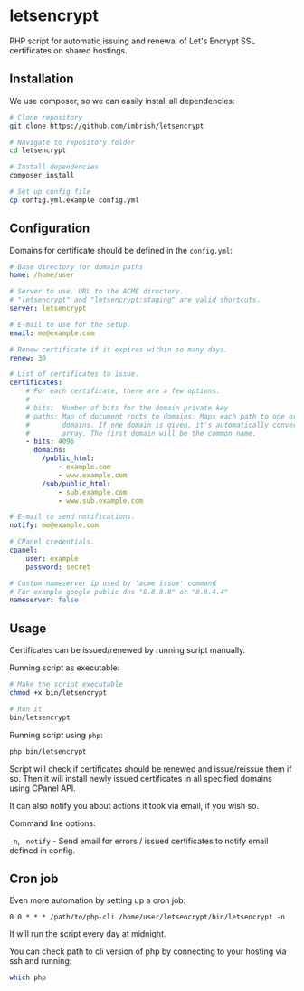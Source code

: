 # letsencrypt
PHP script for automatic issuing and renewal of Let's Encrypt SSL certificates on shared hostings.

## Installation

We use composer, so we can easily install all dependencies:

```bash
# Clone repository
git clone https://github.com/imbrish/letsencrypt

# Navigate to repository folder
cd letsencrypt

# Install dependencies
composer install

# Set up config file
cp config.yml.example config.yml
```

## Configuration

Domains for certificate should be defined in the `config.yml`:

```yml
# Base directory for domain paths
home: /home/user

# Server to use. URL to the ACME directory.
# "letsencrypt" and "letsencrypt:staging" are valid shortcuts.
server: letsencrypt

# E-mail to use for the setup.
email: me@example.com

# Renew certificate if it expires within so many days.
renew: 30

# List of certificates to issue.
certificates:
    # For each certificate, there are a few options.
    #
    # bits:  Number of bits for the domain private key
    # paths: Map of document roots to domains. Maps each path to one or multiple
    #        domains. If one domain is given, it's automatically converted to an
    #        array. The first domain will be the common name.
    - bits: 4096
      domains:
        /public_html:
            - example.com
            - www.example.com
        /sub/public_html:
            - sub.example.com
            - www.sub.example.com

# E-mail to send notifications.
notify: me@example.com

# CPanel credentials.
cpanel:
    user: example
    password: secret

# Custom nameserver ip used by 'acme issue' command
# For example google public dns "8.8.8.8" or "8.8.4.4"
nameserver: false
```

## Usage

Certificates can be issued/renewed by running script manually.

Running script as executable:

```bash
# Make the script executable
chmod +x bin/letsencrypt

# Run it
bin/letsencrypt
```

Running script using `php`:

```bash
php bin/letsencrypt
```

Script will check if certificates should be renewed and issue/reissue them if so.
Then it will install newly issued certificates in all specified domains using CPanel API.

It can also notify you about actions it took via email, if you wish so.

Command line options:

`-n`, `-notify` - Send email for errors / issued certificates to notify email defined in config.

## Cron job

Even more automation by setting up a cron job:

```
0 0 * * * /path/to/php-cli /home/user/letsencrypt/bin/letsencrypt -n
```

It will run the script every day at midnight.

You can check path to cli version of php by connecting to your hosting via ssh and running:

```bash
which php
```
